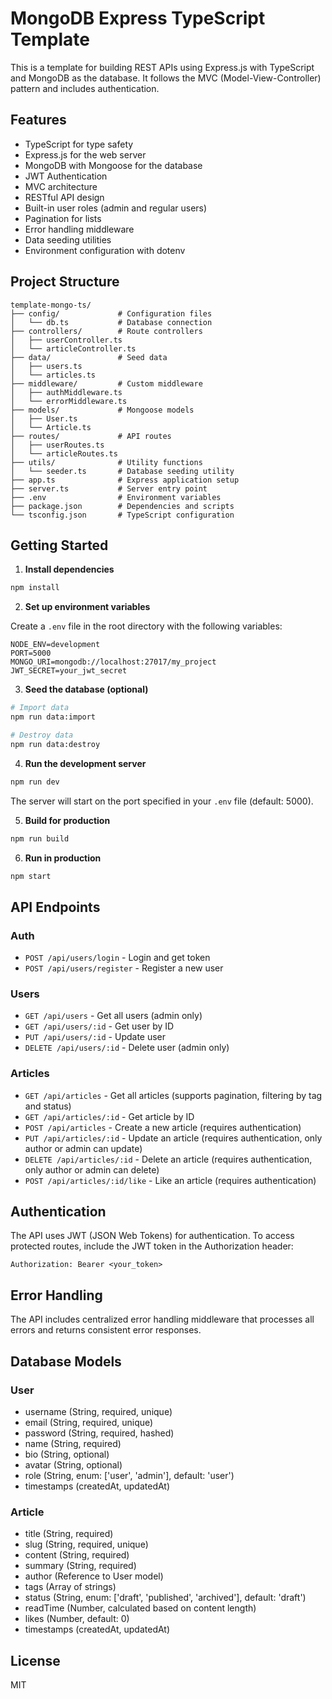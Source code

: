 # MongoDB Express TypeScript Template

This is a template for building REST APIs using Express.js with TypeScript and MongoDB as the database. It follows the MVC (Model-View-Controller) pattern and includes authentication.

## Features

- TypeScript for type safety
- Express.js for the web server
- MongoDB with Mongoose for the database
- JWT Authentication
- MVC architecture
- RESTful API design
- Built-in user roles (admin and regular users)
- Pagination for lists
- Error handling middleware
- Data seeding utilities
- Environment configuration with dotenv

## Project Structure

```
template-mongo-ts/
├── config/             # Configuration files
│   └── db.ts           # Database connection
├── controllers/        # Route controllers
│   ├── userController.ts
│   └── articleController.ts
├── data/               # Seed data
│   ├── users.ts
│   └── articles.ts
├── middleware/         # Custom middleware
│   ├── authMiddleware.ts
│   └── errorMiddleware.ts
├── models/             # Mongoose models
│   ├── User.ts
│   └── Article.ts
├── routes/             # API routes
│   ├── userRoutes.ts
│   └── articleRoutes.ts
├── utils/              # Utility functions
│   └── seeder.ts       # Database seeding utility
├── app.ts              # Express application setup
├── server.ts           # Server entry point
├── .env                # Environment variables
├── package.json        # Dependencies and scripts
└── tsconfig.json       # TypeScript configuration
```

## Getting Started

1. **Install dependencies**

```bash
npm install
```

2. **Set up environment variables**

Create a `.env` file in the root directory with the following variables:

```
NODE_ENV=development
PORT=5000
MONGO_URI=mongodb://localhost:27017/my_project
JWT_SECRET=your_jwt_secret
```

3. **Seed the database (optional)**

```bash
# Import data
npm run data:import

# Destroy data
npm run data:destroy
```

4. **Run the development server**

```bash
npm run dev
```

The server will start on the port specified in your `.env` file (default: 5000).

5. **Build for production**

```bash
npm run build
```

6. **Run in production**

```bash
npm start
```

## API Endpoints

### Auth

- `POST /api/users/login` - Login and get token
- `POST /api/users/register` - Register a new user

### Users

- `GET /api/users` - Get all users (admin only)
- `GET /api/users/:id` - Get user by ID
- `PUT /api/users/:id` - Update user
- `DELETE /api/users/:id` - Delete user (admin only)

### Articles

- `GET /api/articles` - Get all articles (supports pagination, filtering by tag and status)
- `GET /api/articles/:id` - Get article by ID
- `POST /api/articles` - Create a new article (requires authentication)
- `PUT /api/articles/:id` - Update an article (requires authentication, only author or admin can update)
- `DELETE /api/articles/:id` - Delete an article (requires authentication, only author or admin can delete)
- `POST /api/articles/:id/like` - Like an article (requires authentication)

## Authentication

The API uses JWT (JSON Web Tokens) for authentication. To access protected routes, include the JWT token in the Authorization header:

```
Authorization: Bearer <your_token>
```

## Error Handling

The API includes centralized error handling middleware that processes all errors and returns consistent error responses.

## Database Models

### User

- username (String, required, unique)
- email (String, required, unique)
- password (String, required, hashed)
- name (String, required)
- bio (String, optional)
- avatar (String, optional)
- role (String, enum: ['user', 'admin'], default: 'user')
- timestamps (createdAt, updatedAt)

### Article

- title (String, required)
- slug (String, required, unique)
- content (String, required)
- summary (String, required)
- author (Reference to User model)
- tags (Array of strings)
- status (String, enum: ['draft', 'published', 'archived'], default: 'draft')
- readTime (Number, calculated based on content length)
- likes (Number, default: 0)
- timestamps (createdAt, updatedAt)

## License

MIT
